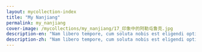 ```yaml
---
layout: mycollection-index
title: "My Nanjiang"
permalink: my_nanjiang
cover-image: /mycollections/my_nanjiang/17_印象中的阿勒屯鲁克.jpg
description-en: "Nam libero tempore, cum soluta nobis est eligendi optio cumque nihil impedit quo minus id quod maxime placeat facere possimus, omnis voluptas assumenda est, omnis dolor repellendus."
description-zh: "Nam libero tempore, cum soluta nobis est eligendi optio cumque nihil impedit quo minus id quod maxime placeat facere possimus, omnis voluptas assumenda est, omnis dolor repellendus."
---
```

